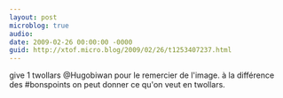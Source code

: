 ```yaml
---
layout: post
microblog: true
audio: 
date: 2009-02-26 00:00:00 -0000
guid: http://xtof.micro.blog/2009/02/26/t1253407237.html
---
```

give 1 twollars @Hugobiwan pour le remercier de l'image. à la différence des #bonspoints on peut donner ce qu'on veut en twollars.
